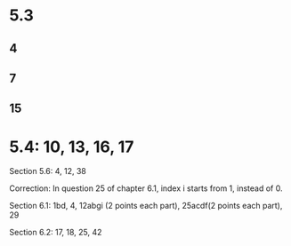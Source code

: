 # 5.3
## 4
## 7
## 15

# 5.4: 10, 13, 16, 17

Section 5.6: 4, 12, 38

Correction: In question 25 of chapter 6.1, index i starts from 1, instead of 0.

Section 6.1: 1bd, 4, 12abgi (2 points each part), 25acdf(2 points each part), 29

Section 6.2: 17, 18, 25, 42